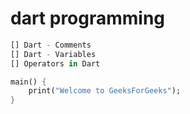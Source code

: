# dart programming

```dart
[] Dart - Comments
[] Dart - Variables
[] Operators in Dart
```
```dart
main() { 
	print("Welcome to GeeksForGeeks"); 
} 
```
